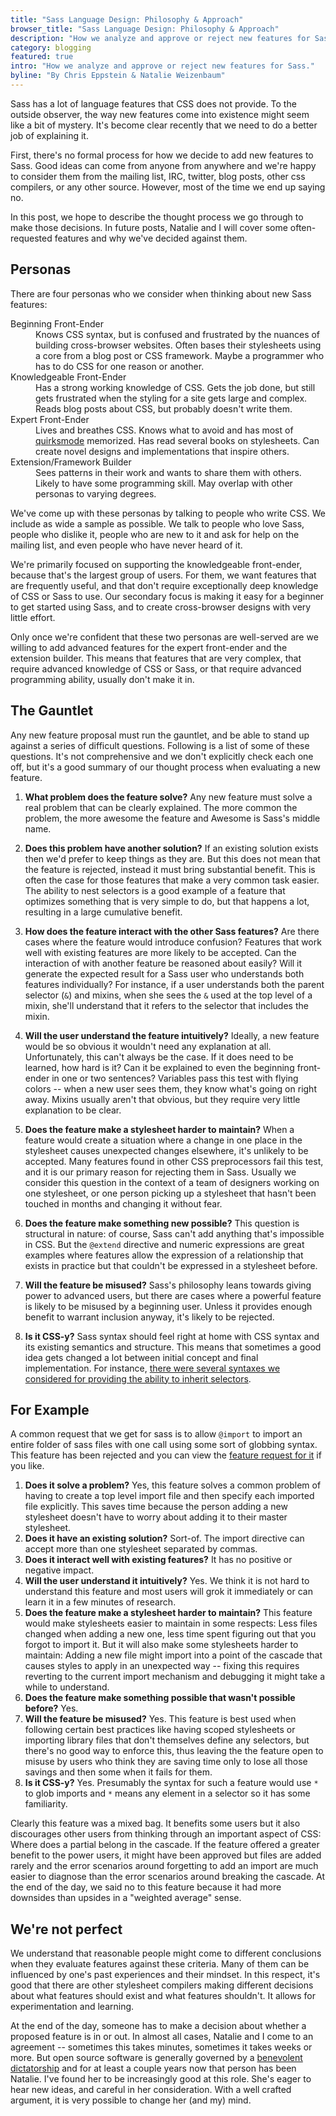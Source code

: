 ```yaml
---
title: "Sass Language Design: Philosophy & Approach"
browser_title: "Sass Language Design: Philosophy & Approach"
description: "How we analyze and approve or reject new features for Sass."
category: blogging
featured: true
intro: "How we analyze and approve or reject new features for Sass."
byline: "By Chris Eppstein & Natalie Weizenbaum"
---
```

Sass has a lot of language features that CSS does not provide. To
the outside observer, the way new features come into existence
might seem like a bit of mystery. It's become clear recently
that we need to do a better job of explaining it.

First, there's no formal process for how we decide to add new features to
Sass. Good ideas can come from anyone from anywhere and we're happy to
consider them from the mailing list, IRC, twitter, blog posts, other css
compilers, or any other source. However, most of the time we end up saying
no.

In this post, we hope to describe the thought process we go through to make
those decisions. In future posts, Natalie and I will cover some
often-requested features and why we've decided against them.

## Personas

There are four personas who we consider when thinking about new Sass features:

<dl>
  <dg>
    <dt>Beginning Front-Ender</dt>
    <dd>Knows CSS syntax, but is confused and frustrated by the nuances of
      building cross-browser websites. Often bases their stylesheets
      using a core from a blog post or CSS framework. Maybe a programmer
      who has to do CSS for one reason or another.</dd>
  </dg>
  <dg>
    <dt>Knowledgeable Front-Ender</dt>
    <dd>Has a strong working knowledge of CSS. Gets the job done,
      but still gets frustrated when the styling for a site gets large and complex.
      Reads blog posts about CSS, but probably doesn't write them.</dd>
  </dg>
  <dg>
    <dt>Expert Front-Ender</dt>
    <dd>Lives and breathes CSS. Knows what to avoid and has most of
      <a href="http://www.quirksmode.org/">quirksmode</a> memorized.
      Has read several books on stylesheets. Can create novel designs
      and implementations that inspire others.</dd>
  </dg>
  <dg>
    <dt>Extension/Framework Builder</dt>
    <dd>Sees patterns in their work and wants to share them
      with others. Likely to have some programming skill.
      May overlap with other personas to varying degrees.</dd>
  </dg>
</dl>

We've come up with these personas by talking to people who write CSS.
We include as wide a sample as possible.
We talk to people who love Sass, people who dislike it,
people who are new to it and ask for help on the mailing list,
and even people who have never heard of it.

We're primarily focused on supporting the knowledgeable front-ender,
because that's the largest group of users. For them, we want features
that are frequently useful, and that don't require exceptionally deep
knowledge of CSS or Sass to use. Our secondary focus is
making it easy for a beginner to get started using Sass, and to create
cross-browser designs with very little effort.

Only once we're confident that these two personas are well-served are
we willing to add advanced features for the expert front-ender and the
extension builder. This means that features that are very complex,
that require advanced knowledge of CSS or Sass, or that require
advanced programming ability, usually don't make it in.

## The Gauntlet

Any new feature proposal must run the gauntlet, and be able to stand
up against a series of difficult questions. Following is a list of
some of these questions. It's not comprehensive and we don't
explicitly check each one off, but it's a good summary of our thought
process when evaluating a new feature.

1. **What problem does the feature solve?** Any new feature must solve
   a real problem that can be clearly explained. The more common the
   problem, the more awesome the feature and Awesome is Sass's middle
   name.

2. **Does this problem have another solution?** If an existing solution
   exists then we'd prefer to keep things as they are. But this does
   not mean that the feature is rejected, instead it must bring
   substantial benefit. This is often the case for those features
   that make a very common task easier. The ability to nest
   selectors is a good example of a feature that optimizes something
   that is very simple to do, but that happens a lot, resulting in a
   large cumulative benefit.

3. **How does the feature interact with the other Sass features?** Are
   there cases where the feature would introduce confusion? Features that
   work well with existing features are more likely to be accepted. Can
   the interaction of with another feature be reasoned about easily? Will
   it generate the expected result for a Sass user who understands both
   features individually? For instance, if a user understands both the
   parent selector (`&`) and mixins, when she sees the `&` used at the top
   level of a mixin, she'll understand that it refers to the selector that
   includes the mixin.

4. **Will the user understand the feature intuitively?** Ideally, a new feature
   would be so obvious it wouldn't need any explanation at all.
   Unfortunately, this can't always be the case. If it does need to be
   learned, how hard is it? Can it be explained to even the beginning
   front-ender in one or two sentences? Variables pass this test with
   flying colors -- when a new user sees them, they know what's going on
   right away. Mixins usually aren't that obvious, but they require very
   little explanation to be clear.

5. **Does the feature make a stylesheet harder to maintain?**  When a
   feature would create a situation where a change in one place in the
   stylesheet causes unexpected changes elsewhere, it's unlikely to be
   accepted. Many features found in other CSS preprocessors fail this
   test, and it is our primary reason for rejecting them in Sass. Usually
   we consider this question in the context of a team of designers working
   on one stylesheet, or one person picking up a stylesheet that hasn't
   been touched in months and changing it without fear.

6. **Does the feature make something new possible?**
   This question is structural in nature: of course, Sass can't add
   anything that's impossible in CSS. But the `@extend` directive and
   numeric expressions are great examples where features allow the
   expression of a relationship that exists in practice but that couldn't
   be expressed in a stylesheet before.

7. **Will the feature be misused?** Sass's philosophy leans towards
   giving power to advanced users, but there are cases
   where a powerful feature is likely to be misused by a beginning user.
   Unless it provides enough benefit to warrant inclusion anyway,
   it's likely to be rejected.

8. **Is it CSS-y?** Sass syntax should feel right at home with CSS syntax
   and its existing semantics and structure. This means that sometimes a
   good idea gets changed a lot between initial concept and final
   implementation. For instance, [there were several syntaxes we considered for
   providing the ability to inherit selectors](/blog/2009/10/12/css-class-inheritance/).

## For Example

A common request that we get for sass is to allow `@import` to import an entire
folder of sass files with one call using some sort of globbing syntax. This
feature has been rejected and you can view the [feature request for
it][globbing-request] if you like.

1. **Does it solve a problem?** Yes, this feature solves a common problem of
   having to create a top level import file and then specify each imported file
   explicitly. This saves time because the person adding a new stylesheet doesn't
   have to worry about adding it to their master stylesheet.
2. **Does it have an existing solution?** Sort-of. The import directive can accept
   more than one stylesheet separated by commas.
3. **Does it interact well with existing features?** It has no positive or
   negative impact.
4. **Will the user understand it intuitively?** Yes. We think it is not hard to
   understand this feature and most users will grok it immediately or can learn
   it in a few minutes of research.
5. **Does the feature make a stylesheet harder to maintain?** This feature would
   make stylesheets easier to maintain in some respects: Less files changed when
   adding a new one, less time spent figuring out that you forgot to import it.
   But it will also make some stylesheets harder to maintain: Adding a new file
   might import into a point of the cascade that causes styles to apply in an
   unexpected way -- fixing this requires reverting to the current import
   mechanism and debugging it might take a while to understand.
6. **Does the feature make something possible that wasn't possible before?** Yes.
7. **Will the feature be misused?** Yes. This feature is best used when following
   certain best practices like having scoped stylesheets or importing library
   files that don't themselves define any selectors, but there's no good way to
   enforce this, thus leaving the the feature open to misuse by users who think
   they are saving time only to lose all those savings and then some when it
   fails for them.
8. **Is it CSS-y?** Yes. Presumably the syntax for such a feature would use `*` to
   glob imports and `*` means any element in a selector so it has some
   familiarity.

Clearly this feature was a mixed bag. It benefits some users but it also
discourages other users from thinking through an important aspect of CSS:
Where does a partial belong in the cascade. If the feature offered a greater
benefit to the power users, it might have been approved but files are added
rarely and the error scenarios around forgetting to add an import are much
easier to diagnose than the error scenarios around breaking the cascade. At
the end of the day, we said no to this feature because it had more downsides
than upsides in a "weighted average" sense.

## We're not perfect

We understand that reasonable people might come to different conclusions
when they evaluate features against these criteria. Many of them can be
influenced by one's past experiences and their mindset. In this respect,
it's good that there are other stylesheet compilers making different decisions
about what features should exist and what features shouldn't. It allows for
experimentation and learning.

At the end of the day, someone has to make a decision about whether a proposed
feature is in or out. In almost all cases, Natalie and I come to an agreement
-- sometimes this takes minutes, sometimes it takes weeks or more. But open
source software is generally governed by a [benevolent dictatorship][dictator]
and for at least a couple years now that person has been Natalie. I've found
her to be increasingly good at this role. She's eager to hear new ideas,
and careful in her consideration. With a well crafted argument, it is very
possible to change her (and my) mind.

[dictator]: http://catb.org/~esr/writings/homesteading/homesteading/ar01s16.html
[globbing-request]: http://github.com/nex3/haml/issues/issue/97
